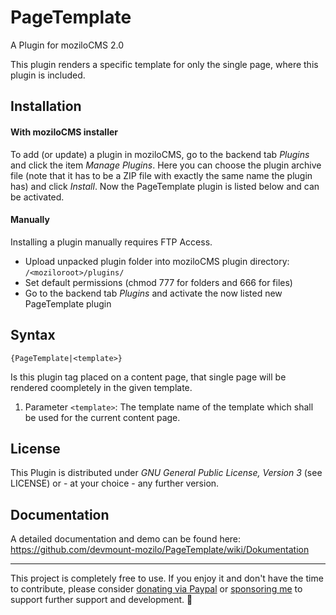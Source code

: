PageTemplate
============

A Plugin for moziloCMS 2.0

This plugin renders a specific template for only the single page, where this plugin is included.

## Installation
#### With moziloCMS installer
To add (or update) a plugin in moziloCMS, go to the backend tab *Plugins* and click the item *Manage Plugins*. Here you can choose the plugin archive file (note that it has to be a ZIP file with exactly the same name the plugin has) and click *Install*. Now the PageTemplate plugin is listed below and can be activated.

#### Manually
Installing a plugin manually requires FTP Access.
- Upload unpacked plugin folder into moziloCMS plugin directory: ```/<moziloroot>/plugins/```
- Set default permissions (chmod 777 for folders and 666 for files)
- Go to the backend tab *Plugins* and activate the now listed new PageTemplate plugin

## Syntax
```
{PageTemplate|<template>}
```
Is this plugin tag placed on a content page, that single page will be rendered coompletely in the given template.

1. Parameter ```<template>```: The template name of the template which shall be used for the current content page.

## License
This Plugin is distributed under *GNU General Public License, Version 3* (see LICENSE) or - at your choice - any further version.

## Documentation
A detailed documentation and demo can be found here:  
https://github.com/devmount-mozilo/PageTemplate/wiki/Dokumentation

---

This project is completely free to use. If you enjoy it and don't have the time to contribute, please consider [donating via Paypal](https://paypal.me/devmount) or [sponsoring me](https://github.com/sponsors/devmount) to support further support and development. :green_heart:
